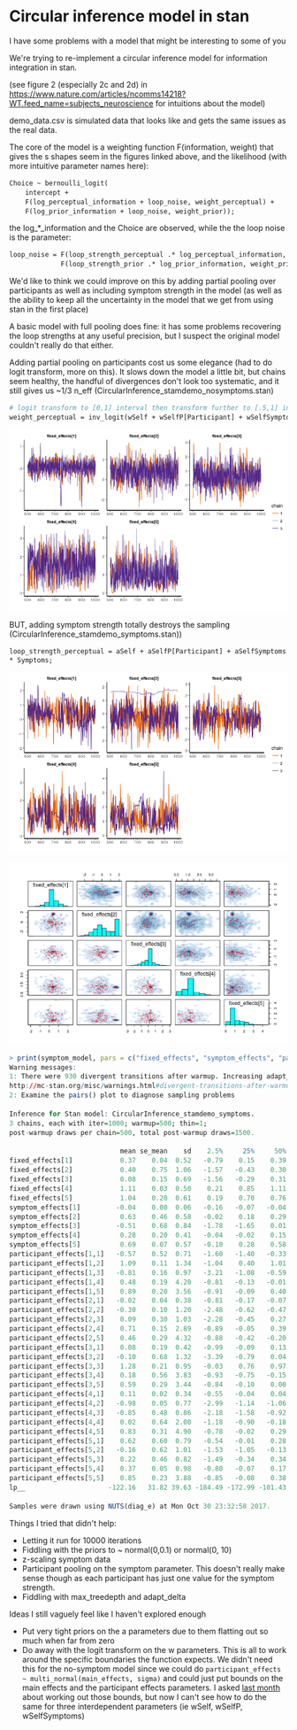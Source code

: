 
# Circular inference model in stan

I have some problems with a model that might be interesting to some of you

We're trying to re-implement a circular inference model for information integration in stan.

(see figure 2 (especially 2c and 2d) in https://www.nature.com/articles/ncomms14218?WT.feed_name=subjects_neuroscience for intuitions about the model)

demo_data.csv is simulated data that looks like and gets the same issues as the real data.

The core of the model is a weighting function F(information, weight) that gives the s shapes seem in the figures linked above, and the likelihood (with more intuitive parameter names here):

```stan
Choice ~ bernoulli_logit(
    intercept + 
    F(log_perceptual_information + loop_noise, weight_perceptual) +
    F(log_prior_information + loop_noise, weight_prior));
```

the log_*_information and the Choice are observed, while the the loop noise is the parameter:

```stan
loop_noise = F(loop_strength_perceptual .* log_perceptual_information, weight_perceptual) +
             F(loop_strength_prior .* log_prior_information, weight_prior);
```

We'd like to think we could improve on this by adding partial pooling over participants as well as including symptom strength in the model (as well as the ability to keep all the uncertainty in the model that we get from using stan in the first place)

A basic model with full pooling does fine: it has some problems recovering the loop strengths at any useful precision, but I suspect the original model couldn't really do that either.

Adding partial pooling on participants cost us some elegance (had to do logit transform, more on this). It slows down the model a little bit, but chains seem healthy, the handful of divergences don't look too systematic, and it still gives us ~1/3 n_eff
(CircularInference_stamdemo_nosymptoms.stan)

```stan
# logit transform to [0,1] interval then transform further to [.5,1] interval
weight_perceptual = inv_logit(wSelf + wSelfP[Participant] + wSelfSymptoms * Symptoms)/2+.5;
```

![No symptom model: ok traceplot](png/nosymptoms_oktrace.png)

BUT, adding symptom strength totally destroys the sampling
(CircularInference_stamdemo_symptoms.stan))
```
loop_strength_perceptual = aSelf + aSelfP[Participant] + aSelfSymptoms * Symptoms;
```

![Symptom model: bad traceplot](png/symptoms_badtrace.png)

![Symptom model: bad pair plot](png/symptom_pairs_divergent.png)

```R
> print(symptom_model, pars = c("fixed_effects", "symptom_effects", "participant_effects", "lp__"))
Warning messages:
1: There were 930 divergent transitions after warmup. Increasing adapt_delta above 0.99 may help. See
http://mc-stan.org/misc/warnings.html#divergent-transitions-after-warmup
2: Examine the pairs() plot to diagnose sampling problems

Inference for Stan model: CircularInference_stamdemo_symptoms.
3 chains, each with iter=1000; warmup=500; thin=1; 
post-warmup draws per chain=500, total post-warmup draws=1500.

                            mean se_mean    sd    2.5%     25%     50%    75%  97.5% n_eff Rhat
fixed_effects[1]            0.37    0.04  0.52   -0.79    0.15    0.39   0.52   1.45   159 1.01
fixed_effects[2]            0.40    0.75  1.06   -1.57   -0.43    0.30   1.55   1.77     2 1.82
fixed_effects[3]            0.08    0.15  0.69   -1.56   -0.29    0.31   0.39   1.44    21 1.05
fixed_effects[4]            1.11    0.03  0.50    0.21    0.85    1.11   1.25   2.33   284 1.01
fixed_effects[5]            1.04    0.20  0.61    0.19    0.70    0.76   1.38   2.49     9 1.11
symptom_effects[1]         -0.04    0.00  0.06   -0.16   -0.07   -0.04  -0.02   0.07   212 1.01
symptom_effects[2]          0.63    0.46  0.58   -0.02    0.18    0.29   1.37   1.53     2 4.49
symptom_effects[3]         -0.51    0.68  0.84   -1.78   -1.65    0.01   0.12   0.28     2 9.44
symptom_effects[4]          0.28    0.20  0.41   -0.04   -0.02    0.15   0.41   1.53     4 1.21
symptom_effects[5]          0.69    0.07  0.57   -0.10    0.28    0.58   1.02   1.96    71 1.04
participant_effects[1,1]   -0.57    0.52  0.71   -1.60   -1.40   -0.33   0.00   0.58     2 2.11
participant_effects[1,2]    1.09    0.11  1.34   -1.04    0.40    1.01   1.44   4.53   137 1.02
participant_effects[1,3]   -0.81    0.16  0.97   -3.21   -1.08   -0.59  -0.47   0.92    35 1.05
participant_effects[1,4]    0.48    0.19  4.20   -0.81   -0.13   -0.01   0.28   3.69   501 1.01
participant_effects[1,5]    0.89    0.20  3.56   -0.91   -0.09    0.40   1.31   4.59   307 1.02
participant_effects[2,1]   -0.02    0.04  0.38   -0.81   -0.17   -0.07   0.13   0.84    98 1.05
participant_effects[2,2]   -0.30    0.10  1.20   -2.48   -0.62   -0.47   0.00   2.43   137 1.01
participant_effects[2,3]    0.09    0.30  1.03   -2.28   -0.45    0.27   0.65   1.97    12 1.08
participant_effects[2,4]    0.71    0.15  2.89   -0.89   -0.05    0.39   1.08   2.76   349 1.01
participant_effects[2,5]    0.46    0.29  4.32   -0.88   -0.42   -0.20   0.21   4.29   230 1.02
participant_effects[3,1]    0.08    0.19  0.42   -0.99   -0.09    0.13   0.37   0.67     5 1.19
participant_effects[3,2]   -0.10    0.68  1.32   -3.39   -0.79    0.04   0.66   1.51     4 1.32
participant_effects[3,3]    1.28    0.21  0.95   -0.03    0.76    0.97   1.69   3.63    21 1.09
participant_effects[3,4]    0.18    0.56  3.83   -0.93   -0.75   -0.15   0.29   3.85    47 1.02
participant_effects[3,5]    0.59    0.29  3.44   -0.84   -0.10    0.00   0.31   4.37   137 1.03
participant_effects[4,1]    0.11    0.02  0.34   -0.55   -0.04    0.04   0.23   0.98   308 1.03
participant_effects[4,2]   -0.98    0.05  0.77   -2.99   -1.14   -1.06  -0.55   0.32   207 1.02
participant_effects[4,3]   -0.85    0.48  0.86   -2.18   -1.58   -0.92  -0.16   0.74     3 1.33
participant_effects[4,4]    0.02    0.64  2.00   -1.18   -0.90   -0.18   0.23   3.73    10 1.07
participant_effects[4,5]    0.83    0.31  4.90   -0.78   -0.02    0.29   0.40   5.29   245 1.02
participant_effects[5,1]    0.62    0.60  0.79   -0.54   -0.01    0.28   1.54   1.76     2 2.58
participant_effects[5,2]   -0.16    0.62  1.01   -1.53   -1.05   -0.13   0.52   1.81     3 1.48
participant_effects[5,3]    0.22    0.46  0.82   -1.49   -0.34    0.34   0.74   1.53     3 1.32
participant_effects[5,4]    0.37    0.05  0.98   -0.80   -0.07    0.17   0.51   2.93   339 1.00
participant_effects[5,5]    0.85    0.23  3.88   -0.85   -0.08    0.38   0.98   3.92   276 1.02
lp__                     -122.16   31.82 39.63 -184.49 -172.99 -101.43 -91.51 -77.61     2 5.84

Samples were drawn using NUTS(diag_e) at Mon Oct 30 23:32:58 2017.
```


Things I tried that didn't help:
* Letting it run for 10000 iterations
* Fiddling with the priors to ~ normal(0,0.1) or normal(0, 10)
* z-scaling symptom data
* Participant pooling on the symptom parameter. This doesn't really make sense though as each participant has just one value for the symptom strength.
* Fiddling with max_treedepth and adapt_delta

Ideas I still vaguely feel like I haven't explored enough
* Put very tight priors on the a parameters due to them flatting out so much when far from zero
* Do away with the logit transform on the w parameters. This is all to work around the specific boundaries the function expects. We didn't need this for the no-symptom model since we could do `participant_effects ~ multi_normal(main_effects, sigma)` and could just put bounds on the main effects and the participant effects parameters. I asked [last month](http://discourse.mc-stan.org/t/bounds-depending-on-parameter-error-lub-constrain-lb-is/1937/3) about working out those bounds, but now I can't see how to do the same for three interdependent parameters (ie wSelf, wSelfP, wSelfSymptoms)


